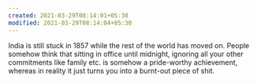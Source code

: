 ```yaml
---
created: 2021-03-29T08:14:01+05:30
modified: 2021-03-29T08:14:04+05:30
---
```


India is still stuck in 1857 while the rest of the world has moved on. People somehow think that sitting in office until midnight, ignoring all your other commitments like family etc. is somehow a pride-worthy achievement, whereas in reality it just turns you into a burnt-out piece of shit.